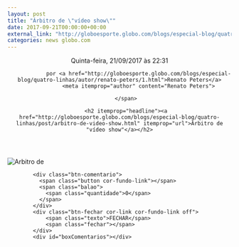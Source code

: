 ```yaml
---
layout: post
title: "Árbitro de \"vídeo show\""
date: 2017-09-21T00:00:00+00:00
external_link: "http://globoesporte.globo.com/blogs/especial-blog/quatro-linhas/post/arbitro-de-video-show.html"
categories: news globo.com
---
```

<header>
        <time itemprop="datePublished" datetime="2017-09-21BRT22:Set"> Quinta-feira, 21/09/2017 às 22:31 </time>
        <span class="author">
            
                por <a href="http://globoesporte.globo.com/blogs/especial-blog/quatro-linhas/autor/renato-peters/1.html">Renato Peters</a>
                <meta itemprop="author" content="Renato Peters">
            
        </span>

        <h2 itemprop="headline"><a href="http://globoesporte.globo.com/blogs/especial-blog/quatro-linhas/post/arbitro-de-video-show.html" itemprop="url">Árbitro de "vídeo show"</a></h2>

   </header>

![Arbitro de](http://s2.glbimg.com/LCtB4A9TDtZEue6yW141VTde60o=/smart/s.glbimg.com/es/ge/f/original/2017/09/21/arbitro-de-video-show.jpg)

<footer>
        <div class="share-bar" data-url="http://globoesporte.globo.com/blogs/especial-blog/quatro-linhas/post/arbitro-de-video-show.html" data-title='Árbitro de "vídeo show"' data-image-url="http://s2.glbimg.com/LCtB4A9TDtZEue6yW141VTde60o=/smart/s.glbimg.com/es/ge/f/original/2017/09/21/arbitro-de-video-show.jpg">
        </div>

        
            <div class="btn-comentario">
              <span class="button cor-fundo-link"></span>
              <span class="balao">
                <span class="quantidade">0</span>
              </span>
            </div>
            <div class="btn-fechar cor-link cor-fundo-link off">
                <span class="texto">FECHAR</span>
                <span class="fechar"></span>
            </div>
            <div id="boxComentarios"></div>
        
   </footer>
